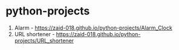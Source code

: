 # python-projects
1. Alarm - https://zaid-018.github.io/python-projects/Alarm_Clock
2. URL shortener - https://zaid-018.github.io/python-projects/URL_shortener
